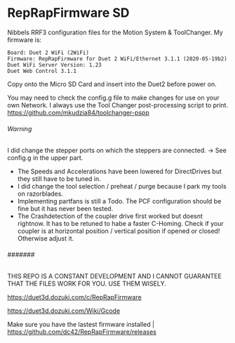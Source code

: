 # RepRapFirmware SD
Nibbels RRF3 configuration files for the Motion System &amp; ToolChanger.
My firmware is: 
````
Board: Duet 2 WiFi (2WiFi) 
Firmware: RepRapFirmware for Duet 2 WiFi/Ethernet 3.1.1 (2020-05-19b2) 
Duet WiFi Server Version: 1.23 
Duet Web Control 3.1.1 
````

Copy onto the Micro SD Card and insert into the Duet2 before power on.

You may need to check the config.g file to make changes for use on your own Network.
I always use the Tool Changer post-processing script to print.
https://github.com/mkudzia84/toolchanger-pspp

###### Warning ######
I did change the stepper ports on which the steppers are connected. -> See config.g in the upper part.

- The Speeds and Accelerations have been lowered for DirectDrives but they still have to be tuned in.
- I did change the tool selection / preheat / purge because I park my tools on razorblades.
- Implementing partfans is still a Todo. The PCF configuration should be fine but it has never been tested.
- The Crashdetection of the coupler drive first worked but doesnt rightnow. It has to be retuned to habe a faster C-Homing. Check if your coupler is at horizontal position / vertical position if opened or closed! Otherwise adjust it.
###### ####### ######

THIS REPO IS A CONSTANT DEVELOPMENT AND I CANNOT GUARANTEE THAT THE FILES WORK FOR YOU. USE THEM WISELY.


https://duet3d.dozuki.com/c/RepRapFirmware

https://duet3d.dozuki.com/Wiki/Gcode

Make sure you have the lastest firmware installed | https://github.com/dc42/RepRapFirmware/releases   
